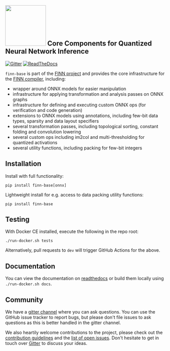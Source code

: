 ## <img src=https://raw.githubusercontent.com/Xilinx/finn/master/docs/img/finn-logo.png width=128/> Core Components for Quantized Neural Network Inference

[![Gitter](https://badges.gitter.im/xilinx-finn/community.svg)](https://gitter.im/xilinx-finn/community?utm_source=badge&utm_medium=badge&utm_campaign=pr-badge)
[![ReadTheDocs](https://readthedocs.org/projects/finn-base/badge/?version=latest&style=plastic)](http://finn-base.readthedocs.io/)

`finn-base` is part of the [FINN project](https://xilinx.github.io/finn/) and provides the core infrastructure for the [FINN compiler](https://github.com/Xilinx/finn/), including:

* wrapper around ONNX models for easier manipulation
* infrastructure for applying transformation and analysis passes on ONNX graphs
* infrastructure for defining and executing custom ONNX ops (for verification and code generation)
* extensions to ONNX models using annotations, including few-bit data types, sparsity and data layout specifiers
* several transformation passes, including topological sorting, constant folding and convolution lowering
* several custom ops including im2col and multi-thresholding for quantized activations
* several utility functions, including packing for few-bit integers

## Installation

Install with full functionality:

`pip install finn-base[onnx]`

Lightweight install for e.g. access to data packing utility functions:

`pip install finn-base`

## Testing

With Docker CE installed, execute the following in the repo root:

`./run-docker.sh tests`

Alternatively, pull requests to `dev` will trigger GitHub Actions for the above.

## Documentation

You can view the documentation on [readthedocs](https://finn-base.readthedocs.io) or build them locally using `./run-docker.sh docs`.

## Community

We have a [gitter channel](https://gitter.im/xilinx-finn/community) where you can ask questions. You can use the GitHub issue tracker to report bugs, but please don't file issues to ask questions as this is better handled in the gitter channel.

We also heartily welcome contributions to the project, please check out the [contribution guidelines](CONTRIBUTING.md) and the [list of open issues](https://github.com/Xilinx/finn-base/issues). Don't hesitate to get in touch over [Gitter](https://gitter.im/xilinx-finn/community) to discuss your ideas.
